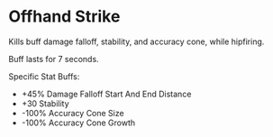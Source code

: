 # Offhand Strike
Kills buff damage falloff, stability, and accuracy cone, while hipfiring.

Buff lasts for 7 seconds.

Specific Stat Buffs:
* +45% Damage Falloff Start And End Distance
* +30 Stability
* -100% Accuracy Cone Size
* -100% Accuracy Cone Growth
